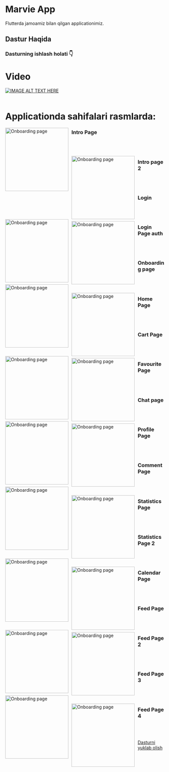 # Marvie App

Flutterda jamoamiz bilan qilgan applicationimiz.   

## Dastur Haqida
### Dasturning ishlash holati 👇

# Video

[![IMAGE ALT TEXT HERE](https://i.ibb.co/Tccm741/screen-marvie.png)](https://youtu.be/ZWHKI8Y3xKs)
</br>
</br>
# Applicationda sahifalari rasmlarda: 
<img src="https://i.ibb.co/fF1K4JN/1.jpg"
     alt="Onboarding page"
     style="float: left; margin-right: 10px;" width="200" />
 ### Intro Page
 </br>
 </br>
 
 <img src="https://i.ibb.co/nkMQjkv/2.jpg"
     alt="Onboarding page"
     style="float: left; margin-right: 10px;" width="200"/>
 ### Intro page 2
 </br>
 </br>
 
  <img src="https://i.ibb.co/MBFcHm4/3.jpg"
     alt="Onboarding page"
     style="float: left; margin-right: 10px;" width="200"/>
 ### Login
 </br>
 </br>
 
 <img src="https://i.ibb.co/tC1cnhM/4.jpg"
     alt="Onboarding page"
     style="float: left; margin-right: 10px;" width="200" />
 ### Login Page auth
 </br>
 </br>
 
 <img src="https://i.ibb.co/9TTkbCb/5.jpg"
     alt="Onboarding page"
     style="float: left; margin-right: 10px;" width="200" />
 ### Onboarding page
 </br>
 </br>
 
  <img src="https://i.ibb.co/gzw4R9y/6.jpg"
     alt="Onboarding page"
     style="float: left; margin-right: 10px;" width="200" />
 ### Home Page
 </br>
 </br>
 
 <img src="https://i.ibb.co/7VhW5hJ/7.jpg"
     alt="Onboarding page"
     style="float: left; margin-right: 10px;" width="200" />
 ### Cart Page
 </br>
 </br>
 
  <img src="https://i.ibb.co/gy8grvx/8.jpg"
     alt="Onboarding page"
     style="float: left; margin-right: 10px;" width="200" />
 ### Favourite Page
 </br>
 </br>
 
 <img src="https://i.ibb.co/LPFxRZ9/9.jpg"
     alt="Onboarding page"
     style="float: left; margin-right: 10px;" width="200" />
 ### Chat page
 </br>
 </br>
 
 <img src="https://i.ibb.co/XjBQQpS/10.jpg"
     alt="Onboarding page"
     style="float: left; margin-right: 10px;" width="200" />
 ### Profile Page 
 </br>
 </br>
 
 <img src="https://i.ibb.co/FzMm6WG/11.jpg"
     alt="Onboarding page"
     style="float: left; margin-right: 10px;" width="200" />
 ### Comment Page
 </br>
 </br>
 
  <img src="https://i.ibb.co/ysybmXD/12.jpg"
     alt="Onboarding page"
     style="float: left; margin-right: 10px;" width="200" />
 ### Statistics Page
 </br>
 </br>
 
 <img src="https://i.ibb.co/Gx5ZTTV/13.jpg"
     alt="Onboarding page"
     style="float: left; margin-right: 10px;" width="200" />
 ### Statistics Page 2
 </br>
 </br>
 
  <img src="https://i.ibb.co/wcDCTPK/14.jpg"
     alt="Onboarding page"
     style="float: left; margin-right: 10px;" width="200" />
 ### Calendar Page
 </br>
 </br>
  
  <img src="https://i.ibb.co/PgRqkW4/15.jpg"
     alt="Onboarding page"
     style="float: left; margin-right: 10px;" width="200" />
 ### Feed Page
 </br>
 </br>
  
  <img src="https://i.ibb.co/mrss9rt/16.jpg"
     alt="Onboarding page"
     style="float: left; margin-right: 10px;" width="200" />
 ### Feed Page 2
 </br>
 </br>
  
  <img src="https://i.ibb.co/HgCh77M/17.jpg"
     alt="Onboarding page"
     style="float: left; margin-right: 10px;" width="200" />
 ### Feed Page 3 
 </br>
 </br>
  
  <img src="https://i.ibb.co/6wRB5h0/18.jpg"
     alt="Onboarding page"
     style="float: left; margin-right: 10px;" width="200" />
 ### Feed Page 4
 </br>
 </br>
 
 
 <a href="https://github.com/asadbekdev/marvie_app/blob/main/marvie.apk" download>Dasturni yuklab olish</a>
